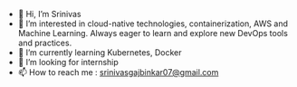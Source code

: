 - 👋 Hi, I’m Srinivas
- 👀 I’m interested in cloud-native technologies, containerization, AWS and Machine Learning. Always eager to learn and explore new DevOps tools and practices.
- 🌱 I’m currently learning  Kubernetes, Docker 
- 💞️ I’m looking for internship 
- 📫 How to reach me : srinivasgajbinkar07@gmail.com

<!---
SriGitHub07/SriGitHub07 is a ✨ special ✨ repository because its `README.md` (this file) appears on your GitHub profile.
You can click the Preview link to take a look at your changes.
--->
